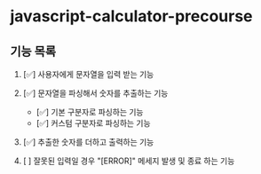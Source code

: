 # javascript-calculator-precourse

## 기능 목록

1. [✅] 사용자에게 문자열을 입력 받는 기능

2. [✅] 문자열을 파싱해서 숫자를 추출하는 기능

   - [✅] 기본 구분자로 파싱하는 기능
   - [✅] 커스텀 구분자로 파싱하는 기능

3. [✅] 추출한 숫자를 더하고 출력하는 기능

4. [ ] 잘못된 입력일 경우 "[ERROR]" 메세지 발생 및 종료 하는 기능
